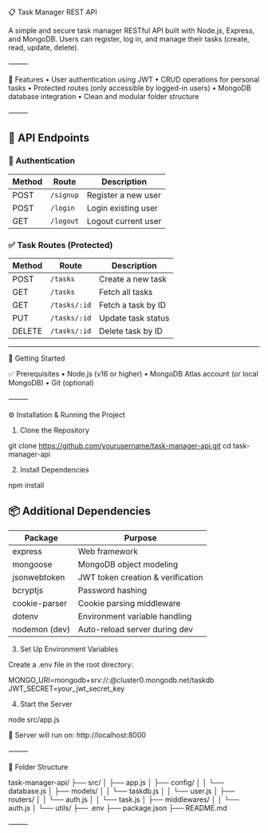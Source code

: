 📋 Task Manager REST API

A simple and secure task manager RESTful API built with Node.js, Express, and MongoDB. Users can register, log in, and manage their tasks (create, read, update, delete).

⸻

📌 Features
	•	User authentication using JWT
	•	CRUD operations for personal tasks
	•	Protected routes (only accessible by logged-in users)
	•	MongoDB database integration
	•	Clean and modular folder structure

⸻


## 📁 API Endpoints

### 🔐 Authentication
| Method | Route     | Description             |
|--------|-----------|-------------------------|
| POST   | `/signup` | Register a new user     |
| POST   | `/login`  | Login existing user     |
| GET    | `/logout` | Logout current user     |

### ✅ Task Routes (Protected)
| Method | Route         | Description            |
|--------|---------------|------------------------|
| POST   | `/tasks`      | Create a new task      |
| GET    | `/tasks`      | Fetch all tasks        |
| GET    | `/tasks/:id`  | Fetch a task by ID     |
| PUT    | `/tasks/:id`  | Update task status     |
| DELETE | `/tasks/:id`  | Delete task by ID      |

---

🚀 Getting Started

✅ Prerequisites
	•	Node.js (v16 or higher)
	•	MongoDB Atlas account (or local MongoDB)
	•	Git (optional)

⸻

⚙️ Installation & Running the Project

1. Clone the Repository

git clone https://github.com/yourusername/task-manager-api.git
cd task-manager-api

2. Install Dependencies

npm install

## 📦 Additional Dependencies

| Package         | Purpose                           |
|----------------|-----------------------------------|
| express         | Web framework                     |
| mongoose        | MongoDB object modeling           |
| jsonwebtoken    | JWT token creation & verification |
| bcryptjs        | Password hashing                  |
| cookie-parser   | Cookie parsing middleware         |
| dotenv          | Environment variable handling     |
| nodemon (dev)   | Auto-reload server during dev     |


3. Set Up Environment Variables

Create a .env file in the root directory:

MONGO_URI=mongodb+srv://<username>:<password>@cluster0.mongodb.net/taskdb
JWT_SECRET=your_jwt_secret_key

4. Start the Server

node src/app.js

🔗 Server will run on: http://localhost:8000

⸻

📁 Folder Structure

task-manager-api/
├── src/
│   ├── app.js
│   ├── config/
│   │   └── database.js
│   ├── models/
│   │   └── taskdb.js
│   │   └── user.js
│   ├── routers/
│   │   └── auth.js
│   │   └── task.js
│   ├── middlewares/
│   │   └── auth.js
│   └── utils/
├── .env
├── package.json
├── README.md


⸻
